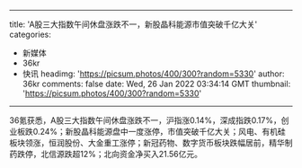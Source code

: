 
---
title: 'A股三大指数午间休盘涨跌不一，新股晶科能源市值突破千亿大关'
categories: 
 - 新媒体
 - 36kr
 - 快讯
headimg: 'https://picsum.photos/400/300?random=5330'
author: 36kr
comments: false
date: Wed, 26 Jan 2022 03:34:14 GMT
thumbnail: 'https://picsum.photos/400/300?random=5330'
---

<div>   
36氪获悉，A股三大指数午间休盘涨跌不一，沪指涨0.14%，深成指跌0.17%，创业板跌0.24%；新股晶科能源盘中一度涨停，市值突破千亿大关；风电、有机硅板块领涨，恒润股份、大金重工涨停；新冠药物、数字货币板块跌幅居前，精华制药跌停，北信源跌超12%；北向资金净买入21.56亿元。  
</div>
            